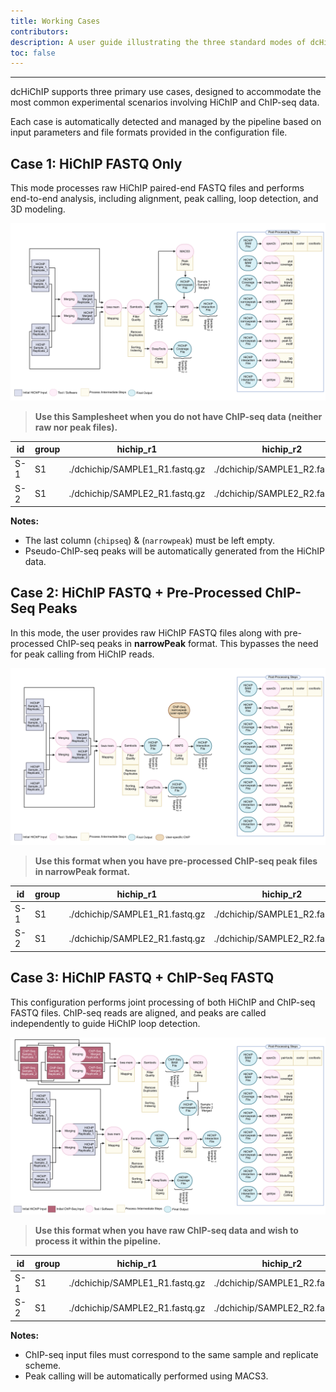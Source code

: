 ```yaml
---
title: Working Cases
contributors:
description: A user guide illustrating the three standard modes of dcHiChIP pipeline execution using test-case diagrams.
toc: false
---
```


---

dcHiChIP supports three primary use cases, designed to accommodate the most common experimental scenarios involving HiChIP and ChIP-seq data.

Each case is automatically detected and managed by the pipeline based on input parameters and file formats provided in the configuration file.

## Case 1: HiChIP FASTQ Only

This mode processes raw HiChIP paired-end FASTQ files and performs end-to-end analysis, including alignment, peak calling, loop detection, and 3D modeling.

![Case 1 Workflow](../assets/dcHiChIP_Case1.png)

> **Use this Samplesheet when you do not have ChIP-seq data (neither raw nor peak files).**

| id  | group | hichip_r1                      | hichip_r2                      | chipseq_r1 | chipseq_r2 | narrowpeak |
| --- | ----- | ------------------------------ | ------------------------------ | ---------- | ---------- | ---------- |
| S-1 | S1    | ./dchichip/SAMPLE1_R1.fastq.gz | ./dchichip/SAMPLE1_R2.fastq.gz |            |            |            |
| S-2 | S1    | ./dchichip/SAMPLE2_R1.fastq.gz | ./dchichip/SAMPLE2_R2.fastq.gz |            |            |            |

**Notes:**

- The last column (`chipseq`) & (`narrowpeak`) must be left empty.
- Pseudo-ChIP-seq peaks will be automatically generated from the HiChIP data.

## Case 2: HiChIP FASTQ + Pre-Processed ChIP-Seq Peaks

In this mode, the user provides raw HiChIP FASTQ files along with pre-processed ChIP-seq peaks in **narrowPeak** format. This bypasses the need for peak calling from HiChIP reads.

![Case 2 Workflow](../assets/dcHiChIP_Case2.png)

> **Use this format when you have pre-processed ChIP-seq peak files in narrowPeak format.**

| id  | group | hichip_r1                      | hichip_r2                      | chipseq_r1 | chipseq_r2 | narrowpeak                |
| --- | ----- | ------------------------------ | ------------------------------ | ---------- | ---------- | ------------------------- |
| S-1 | S1    | ./dchichip/SAMPLE1_R1.fastq.gz | ./dchichip/SAMPLE1_R2.fastq.gz |            |            | ./chip/SAMPLE1.narrowpeak |
| S-2 | S1    | ./dchichip/SAMPLE2_R1.fastq.gz | ./dchichip/SAMPLE2_R2.fastq.gz |            |            | ./chip/SAMPLE2.narrowpeak |

## Case 3: HiChIP FASTQ + ChIP-Seq FASTQ

This configuration performs joint processing of both HiChIP and ChIP-seq FASTQ files. ChIP-seq reads are aligned, and peaks are called independently to guide HiChIP loop detection.

![Case 3 Workflow](../assets/dcHiChIP_Case3.png)

> **Use this format when you have raw ChIP-seq data and wish to process it within the pipeline.**

| id  | group | hichip_r1                      | hichip_r2                      | chipseq_r1                    | chipseq_r2                    | narrowpeak |
| --- | ----- | ------------------------------ | ------------------------------ | ----------------------------- | ----------------------------- | ---------- |
| S-1 | S1    | ./dchichip/SAMPLE1_R1.fastq.gz | ./dchichip/SAMPLE1_R2.fastq.gz | ./chipseq/SAMPLE1_R1.fastq.gz | ./chipseq/SAMPLE1_R2.fastq.gz |            |
| S-2 | S1    | ./dchichip/SAMPLE2_R1.fastq.gz | ./dchichip/SAMPLE2_R2.fastq.gz | ./chipseq/SAMPLE2_R1.fastq.gz | ./chipseq/SAMPLE2_R1.fastq.gz |            |

**Notes:**

- ChIP-seq input files must correspond to the same sample and replicate scheme.
- Peak calling will be automatically performed using MACS3.

